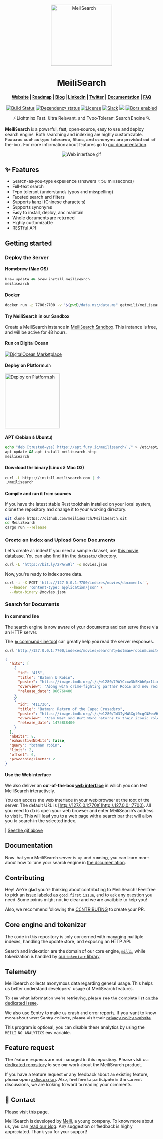 <p align="center">
  <img src="assets/logo.svg" alt="MeiliSearch" width="200" height="200" />
</p>

<h1 align="center">MeiliSearch</h1>

<h4 align="center">
  <a href="https://www.meilisearch.com">Website</a> |
  <a href="https://roadmap.meilisearch.com/tabs/1-under-consideration">Roadmap</a> |
  <a href="https://blog.meilisearch.com">Blog</a> |
  <a href="https://fr.linkedin.com/company/meilisearch">LinkedIn</a> |
  <a href="https://twitter.com/meilisearch">Twitter</a> |
  <a href="https://docs.meilisearch.com">Documentation</a> |
  <a href="https://docs.meilisearch.com/faq/">FAQ</a>
</h4>

<p align="center">
  <a href="https://github.com/meilisearch/MeiliSearch/actions"><img src="https://github.com/meilisearch/MeiliSearch/workflows/Cargo%20test/badge.svg" alt="Build Status"></a>
  <a href="https://deps.rs/repo/github/meilisearch/MeiliSearch"><img src="https://deps.rs/repo/github/meilisearch/MeiliSearch/status.svg" alt="Dependency status"></a>
  <a href="https://github.com/meilisearch/MeiliSearch/blob/main/LICENSE"><img src="https://img.shields.io/badge/license-MIT-informational" alt="License"></a>
  <a href="https://slack.meilisearch.com"><img src="https://img.shields.io/badge/slack-MeiliSearch-blue.svg?logo=slack" alt="Slack"></a>
  <a href="https://github.com/meilisearch/MeiliSearch/discussions" alt="Discussions"><img src="https://img.shields.io/badge/github-discussions-red" /></a>
  <a href="https://app.bors.tech/repositories/26457"><img src="https://bors.tech/images/badge_small.svg" alt="Bors enabled"></a>
</p>

<p align="center">⚡ Lightning Fast, Ultra Relevant, and Typo-Tolerant Search Engine 🔍</p>

**MeiliSearch** is a powerful, fast, open-source, easy to use and deploy search engine. Both searching and indexing are highly customizable. Features such as typo-tolerance, filters, and synonyms are provided out-of-the-box.
For more information about features go to [our documentation](https://docs.meilisearch.com/).

<p align="center">
  <img src="assets/trumen_quick_loop.gif" alt="Web interface gif" />
</p>

## ✨ Features
* Search-as-you-type experience (answers < 50 milliseconds)
* Full-text search
* Typo tolerant (understands typos and misspelling)
* Faceted search and filters
* Supports hanzi (Chinese characters)
* Supports synonyms
* Easy to install, deploy, and maintain
* Whole documents are returned
* Highly customizable
* RESTful API

## Getting started

### Deploy the Server

#### Homebrew (Mac OS)

```bash
brew update && brew install meilisearch
meilisearch
```

#### Docker

```bash
docker run -p 7700:7700 -v "$(pwd)/data.ms:/data.ms" getmeili/meilisearch
```

#### Try MeiliSearch in our Sandbox

Create a MeiliSearch instance in [MeiliSearch Sandbox](https://sandbox.meilisearch.com/). This instance is free, and will be active for 48 hours.

#### Run on Digital Ocean

[![DigitalOcean Marketplace](assets/do-btn-blue.svg)](https://marketplace.digitalocean.com/apps/meilisearch?action=deploy&refcode=7c67bd97e101)

#### Deploy on Platform.sh

<a href="https://console.platform.sh/projects/create-project?template=https://raw.githubusercontent.com/platformsh/template-builder/master/templates/meilisearch/.platform.template.yaml&utm_content=meilisearch&utm_source=github&utm_medium=button&utm_campaign=deploy_on_platform">
    <img src="https://platform.sh/images/deploy/lg-blue.svg" alt="Deploy on Platform.sh" width="180px" />
</a>

#### APT (Debian & Ubuntu)

```bash
echo "deb [trusted=yes] https://apt.fury.io/meilisearch/ /" > /etc/apt/sources.list.d/fury.list
apt update && apt install meilisearch-http
meilisearch
```

#### Download the binary (Linux & Mac OS)

```bash
curl -L https://install.meilisearch.com | sh
./meilisearch
```

#### Compile and run it from sources

If you have the latest stable Rust toolchain installed on your local system, clone the repository and change it to your working directory.

```bash
git clone https://github.com/meilisearch/MeiliSearch.git
cd MeiliSearch
cargo run --release
```

### Create an Index and Upload Some Documents

Let's create an index! If you need a sample dataset, use [this movie database](https://www.notion.so/meilisearch/A-movies-dataset-to-test-Meili-1cbf7c9cfa4247249c40edfa22d7ca87#b5ae399b81834705ba5420ac70358a65). You can also find it in the `datasets/` directory.

```bash
curl -L 'https://bit.ly/2PAcw9l' -o movies.json
```

Now, you're ready to index some data.

```bash
curl -i -X POST 'http://127.0.0.1:7700/indexes/movies/documents' \
  --header 'content-type: application/json' \
  --data-binary @movies.json
```

### Search for Documents

#### In command line

The search engine is now aware of your documents and can serve those via an HTTP server.

The [`jq` command-line tool](https://stedolan.github.io/jq/) can greatly help you read the server responses.

```bash
curl 'http://127.0.0.1:7700/indexes/movies/search?q=botman+robin&limit=2' | jq
```

```json
{
  "hits": [
    {
      "id": "415",
      "title": "Batman & Robin",
      "poster": "https://image.tmdb.org/t/p/w1280/79AYCcxw3kSKbhGpx1LiqaCAbwo.jpg",
      "overview": "Along with crime-fighting partner Robin and new recruit Batgirl, Batman battles the dual threat of frosty genius Mr. Freeze and homicidal horticulturalist Poison Ivy. Freeze plans to put Gotham City on ice, while Ivy tries to drive a wedge between the dynamic duo.",
      "release_date": 866768400
    },
    {
      "id": "411736",
      "title": "Batman: Return of the Caped Crusaders",
      "poster": "https://image.tmdb.org/t/p/w1280/GW3IyMW5Xgl0cgCN8wu96IlNpD.jpg",
      "overview": "Adam West and Burt Ward returns to their iconic roles of Batman and Robin. Featuring the voices of Adam West, Burt Ward, and Julie Newmar, the film sees the superheroes going up against classic villains like The Joker, The Riddler, The Penguin and Catwoman, both in Gotham City… and in space.",
      "release_date": 1475888400
    }
  ],
  "nbHits": 8,
  "exhaustiveNbHits": false,
  "query": "botman robin",
  "limit": 2,
  "offset": 0,
  "processingTimeMs": 2
}
```

#### Use the Web Interface

We also deliver an **out-of-the-box [web interface](https://github.com/meilisearch/mini-dashboard)** in which you can test MeiliSearch interactively.

You can access the web interface in your web browser at the root of the server. The default URL is [http://127.0.0.1:7700](http://127.0.0.1:7700). All you need to do is open your web browser and enter MeiliSearch’s address to visit it. This will lead you to a web page with a search bar that will allow you to search in the selected index.

| [See the gif above](#demo)

## Documentation

Now that your MeiliSearch server is up and running, you can learn more about how to tune your search engine in [the documentation](https://docs.meilisearch.com).

## Contributing

Hey! We're glad you're thinking about contributing to MeiliSearch! Feel free to pick an [issue labeled as `good first issue`](https://github.com/meilisearch/MeiliSearch/issues?q=is%3Aissue+is%3Aopen+label%3A%22good+first+issue%22), and to ask any question you need. Some points might not be clear and we are available to help you!

Also, we recommend following the [CONTRIBUTING](./CONTRIBUTING.md) to create your PR.

## Core engine and tokenizer

The code in this repository is only concerned with managing multiple indexes, handling the update store, and exposing an HTTP API.

Search and indexation are the domain of our core engine, [`milli`](https://github.com/meilisearch/milli), while tokenization is handled by [our `tokenizer` library](https://github.com/meilisearch/tokenizer/).
## Telemetry

MeiliSearch collects anonymous data regarding general usage.
This helps us better understand developers' usage of MeiliSearch features.

To see what information we're retrieving, please see the complete list [on the dedicated issue](https://github.com/meilisearch/MeiliSearch/issues/720).

We also use Sentry to make us crash and error reports. If you want to know more about what Sentry collects, please visit their [privacy policy website](https://sentry.io/privacy/).

This program is optional, you can disable these analytics by using the `MEILI_NO_ANALYTICS` env variable.

## Feature request

The feature requests are not managed in this repository. Please visit our [dedicated repository](https://github.com/meilisearch/product) to see our work about the MeiliSearch product.

If you have a feature request or any feedback about an existing feature, please open [a discussion](https://github.com/meilisearch/product/discussions).
Also, feel free to participate in the current discussions, we are looking forward to reading your comments.

## 💌 Contact

Please visit [this page](https://docs.meilisearch.com/learn/what_is_meilisearch/contact.html#contact-us).

MeiliSearch is developed by [Meili](https://www.meilisearch.com), a young company. To know more about us, you can [read our blog](https://blog.meilisearch.com). Any suggestion or feedback is highly appreciated. Thank you for your support!
